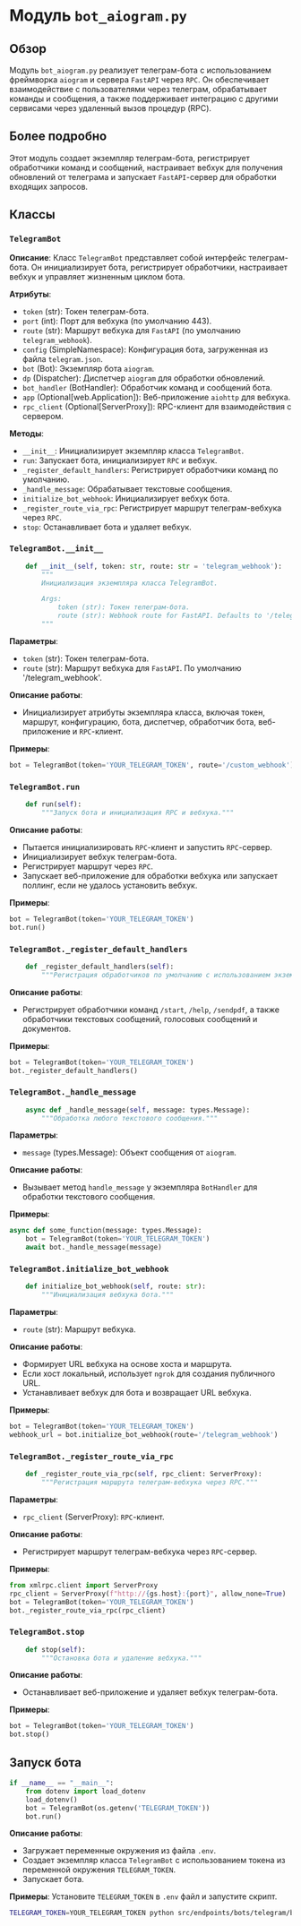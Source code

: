 # Модуль `bot_aiogram.py`

## Обзор

Модуль `bot_aiogram.py` реализует телеграм-бота с использованием фреймворка `aiogram` и сервера `FastAPI` через `RPC`. Он обеспечивает взаимодействие с пользователями через телеграм, обрабатывает команды и сообщения, а также поддерживает интеграцию с другими сервисами через удаленный вызов процедур (RPC).

## Более подробно

Этот модуль создает экземпляр телеграм-бота, регистрирует обработчики команд и сообщений, настраивает вебхук для получения обновлений от телеграма и запускает `FastAPI`-сервер для обработки входящих запросов.

## Классы

### `TelegramBot`

**Описание**:
Класс `TelegramBot` представляет собой интерфейс телеграм-бота. Он инициализирует бота, регистрирует обработчики, настраивает вебхук и управляет жизненным циклом бота.

**Атрибуты**:
- `token` (str): Токен телеграм-бота.
- `port` (int): Порт для вебхука (по умолчанию 443).
- `route` (str): Маршрут вебхука для `FastAPI` (по умолчанию `telegram_webhook`).
- `config` (SimpleNamespace): Конфигурация бота, загруженная из файла `telegram.json`.
- `bot` (Bot): Экземпляр бота `aiogram`.
- `dp` (Dispatcher): Диспетчер `aiogram` для обработки обновлений.
- `bot_handler` (BotHandler): Обработчик команд и сообщений бота.
- `app` (Optional[web.Application]): Веб-приложение `aiohttp` для вебхука.
- `rpc_client` (Optional[ServerProxy]): RPC-клиент для взаимодействия с сервером.

**Методы**:
- `__init__`: Инициализирует экземпляр класса `TelegramBot`.
- `run`: Запускает бота, инициализирует `RPC` и вебхук.
- `_register_default_handlers`: Регистрирует обработчики команд по умолчанию.
- `_handle_message`: Обрабатывает текстовые сообщения.
- `initialize_bot_webhook`: Инициализирует вебхук бота.
- `_register_route_via_rpc`: Регистрирует маршрут телеграм-вебхука через `RPC`.
- `stop`: Останавливает бота и удаляет вебхук.

### `TelegramBot.__init__`

```python
    def __init__(self, token: str, route: str = 'telegram_webhook'):
        """
        Инициализация экземпляра класса TelegramBot.

        Args:
            token (str): Токен телеграм-бота.
            route (str): Webhook route for FastAPI. Defaults to '/telegram_webhook'.
        """
```

**Параметры**:
- `token` (str): Токен телеграм-бота.
- `route` (str): Маршрут вебхука для `FastAPI`. По умолчанию '/telegram_webhook'.

**Описание работы**:
- Инициализирует атрибуты экземпляра класса, включая токен, маршрут, конфигурацию, бота, диспетчер, обработчик бота, веб-приложение и `RPC`-клиент.

**Примеры**:
```python
bot = TelegramBot(token='YOUR_TELEGRAM_TOKEN', route='/custom_webhook')
```

### `TelegramBot.run`

```python
    def run(self):
        """Запуск бота и инициализация RPC и вебхука."""
```

**Описание работы**:
- Пытается инициализировать `RPC`-клиент и запустить `RPC`-сервер.
- Инициализирует вебхук телеграм-бота.
- Регистрирует маршрут через `RPC`.
- Запускает веб-приложение для обработки вебхука или запускает поллинг, если не удалось установить вебхук.

**Примеры**:
```python
bot = TelegramBot(token='YOUR_TELEGRAM_TOKEN')
bot.run()
```

### `TelegramBot._register_default_handlers`

```python
    def _register_default_handlers(self):
        """Регистрация обработчиков по умолчанию с использованием экземпляра BotHandler."""
```

**Описание работы**:
- Регистрирует обработчики команд `/start`, `/help`, `/sendpdf`, а также обработчики текстовых сообщений, голосовых сообщений и документов.

**Примеры**:
```python
bot = TelegramBot(token='YOUR_TELEGRAM_TOKEN')
bot._register_default_handlers()
```

### `TelegramBot._handle_message`

```python
    async def _handle_message(self, message: types.Message):
        """Обработка любого текстового сообщения."""
```

**Параметры**:
- `message` (types.Message): Объект сообщения от `aiogram`.

**Описание работы**:
- Вызывает метод `handle_message` у экземпляра `BotHandler` для обработки текстового сообщения.

**Примеры**:
```python
async def some_function(message: types.Message):
    bot = TelegramBot(token='YOUR_TELEGRAM_TOKEN')
    await bot._handle_message(message)
```

### `TelegramBot.initialize_bot_webhook`

```python
    def initialize_bot_webhook(self, route: str):
        """Инициализация вебхука бота."""
```

**Параметры**:
- `route` (str): Маршрут вебхука.

**Описание работы**:
- Формирует URL вебхука на основе хоста и маршрута.
- Если хост локальный, использует `ngrok` для создания публичного URL.
- Устанавливает вебхук для бота и возвращает URL вебхука.

**Примеры**:
```python
bot = TelegramBot(token='YOUR_TELEGRAM_TOKEN')
webhook_url = bot.initialize_bot_webhook(route='/telegram_webhook')
```

### `TelegramBot._register_route_via_rpc`

```python
    def _register_route_via_rpc(self, rpc_client: ServerProxy):
        """Регистрация маршрута телеграм-вебхука через RPC."""
```

**Параметры**:
- `rpc_client` (ServerProxy): `RPC`-клиент.

**Описание работы**:
- Регистрирует маршрут телеграм-вебхука через `RPC`-сервер.

**Примеры**:
```python
from xmlrpc.client import ServerProxy
rpc_client = ServerProxy(f"http://{gs.host}:{port}", allow_none=True)
bot = TelegramBot(token='YOUR_TELEGRAM_TOKEN')
bot._register_route_via_rpc(rpc_client)
```

### `TelegramBot.stop`

```python
    def stop(self):
        """Остановка бота и удаление вебхука."""
```

**Описание работы**:
- Останавливает веб-приложение и удаляет вебхук телеграм-бота.

**Примеры**:
```python
bot = TelegramBot(token='YOUR_TELEGRAM_TOKEN')
bot.stop()
```

## Запуск бота

```python
if __name__ == "__main__":
    from dotenv import load_dotenv
    load_dotenv()
    bot = TelegramBot(os.getenv('TELEGRAM_TOKEN'))
    bot.run()
```

**Описание работы**:
- Загружает переменные окружения из файла `.env`.
- Создает экземпляр класса `TelegramBot` с использованием токена из переменной окружения `TELEGRAM_TOKEN`.
- Запускает бота.

**Примеры**:
Установите `TELEGRAM_TOKEN` в `.env` файл и запустите скрипт.
```bash
TELEGRAM_TOKEN=YOUR_TELEGRAM_TOKEN python src/endpoints/bots/telegram/bot_aiogram.py